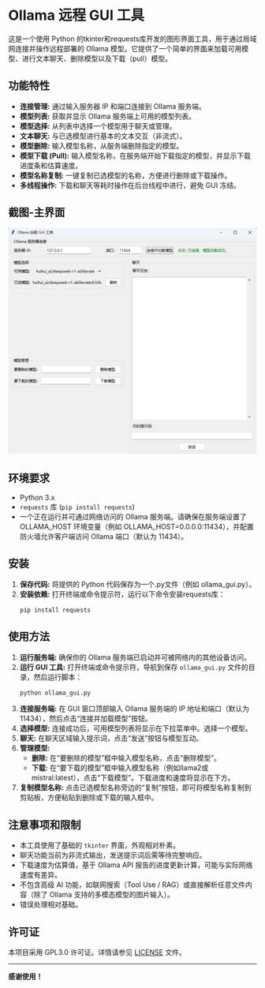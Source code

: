 # Ollama 远程 GUI 工具

这是一个使用 Python 的tkinter和requests库开发的图形界面工具，用于通过局域网连接并操作远程部署的 Ollama 模型。它提供了一个简单的界面来加载可用模型、进行文本聊天、删除模型以及下载（pull）模型。

## 功能特性

* **连接管理:** 通过输入服务器 IP 和端口连接到 Ollama 服务端。
* **模型列表:** 获取并显示 Ollama 服务端上可用的模型列表。
* **模型选择:** 从列表中选择一个模型用于聊天或管理。
* **文本聊天:** 与已选模型进行基本的文本交互（非流式）。
* **模型删除:** 输入模型名称，从服务端删除指定的模型。
* **模型下载 (Pull):** 输入模型名称，在服务端开始下载指定的模型，并显示下载进度条和估算速度。
* **模型名称复制:** 一键复制已选模型的名称，方便进行删除或下载操作。
* **多线程操作:** 下载和聊天等耗时操作在后台线程中进行，避免 GUI 冻结。

## 截图-主界面
![软件主界面](tool_gui.png)


## 环境要求

* Python 3.x
* `requests` 库 (`pip install requests`)
* 一个正在运行并可通过网络访问的 Ollama 服务端。请确保在服务端设置了 OLLAMA_HOST 环境变量（例如 OLLAMA_HOST=0.0.0.0:11434），并配置防火墙允许客户端访问 Ollama 端口（默认为 11434）。

## 安装

1.  **保存代码:** 将提供的 Python 代码保存为一个.py文件（例如 ollama_gui.py）。
2.  **安装依赖:** 打开终端或命令提示符，运行以下命令安装requests库：
    ```bash
    pip install requests
    ```

## 使用方法

1.  **运行服务端:** 确保你的 Ollama 服务端已启动并可被网络内的其他设备访问。
2.  **运行 GUI 工具:** 打开终端或命令提示符，导航到保存 `ollama_gui.py` 文件的目录，然后运行脚本：
    ```bash
    python ollama_gui.py
    ```
3.  **连接服务端:** 在 GUI 窗口顶部输入 Ollama 服务端的 IP 地址和端口（默认为 11434），然后点击“连接并加载模型”按钮。
4.  **选择模型:** 连接成功后，可用模型列表将显示在下拉菜单中。选择一个模型。
5.  **聊天:** 在聊天区域输入提示词，点击“发送”按钮与模型互动。
6.  **管理模型:**
    * **删除:** 在“要删除的模型”框中输入模型名称，点击“删除模型”。
    * **下载:** 在“要下载的模型”框中输入模型名称（例如llama2或mistral:latest），点击“下载模型”。下载进度和速度将显示在下方。
7.  **复制模型名称:** 点击已选模型名称旁边的“复制”按钮，即可将模型名称复制到剪贴板，方便粘贴到删除或下载的输入框中。

## 注意事项和限制

* 本工具使用了基础的 `tkinter` 界面，外观相对朴素。
* 聊天功能当前为非流式输出，发送提示词后需等待完整响应。
* 下载速度为估算值，基于 Ollama API 报告的进度更新计算，可能与实际网络速度有差异。
* 不包含高级 AI 功能，如联网搜索（Tool Use / RAG）或直接解析任意文件内容（除了 Ollama 支持的多模态模型的图片输入）。
* 错误处理相对基础。

## 许可证

本项目采用 GPL3.0 许可证。详情请参见 [LICENSE](LICENSE) 文件。

---

**感谢使用！**
